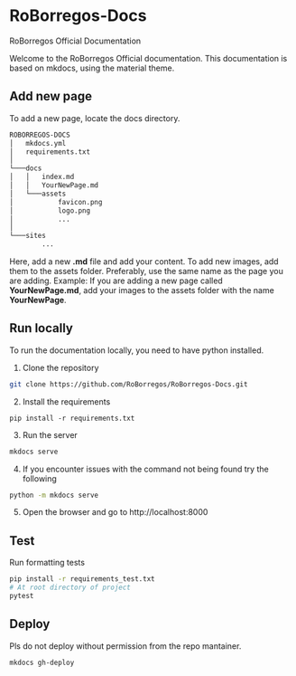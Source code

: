 # RoBorregos-Docs

RoBorregos Official Documentation

Welcome to the RoBorregos Official documentation. This documentation is based on mkdocs, using the material theme.

## Add new page

To add a new page, locate the docs directory.

```bash
ROBORREGOS-DOCS
│   mkdocs.yml
│   requirements.txt
│
└───docs
│   │   index.md
│   │   YourNewPage.md
│   └───assets
│           favicon.png
│           logo.png
│           ...
│
└───sites
        ...
```

Here, add a new **.md** file and add your content.
To add new images, add them to the assets folder. Preferably, use the same name as the page you are adding. Example: If you are adding a new page called **YourNewPage.md**, add your images to the assets folder with the name **YourNewPage**.

## Run locally

To run the documentation locally, you need to have python installed.

1. Clone the repository

```bash
git clone https://github.com/RoBorregos/RoBorregos-Docs.git
```

2. Install the requirements

```
pip install -r requirements.txt
```

3. Run the server

```bash
mkdocs serve
```

4. If you encounter issues with the command not being found try the following

```bash
python -m mkdocs serve
```

5. Open the browser and go to http://localhost:8000

## Test

Run formatting tests

```bash
pip install -r requirements_test.txt
# At root directory of project
pytest
```

## Deploy

Pls do not deploy without permission from the repo mantainer.

```bash
mkdocs gh-deploy
```
